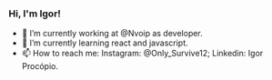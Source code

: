 ### Hi, I'm Igor!

- 🔭 I’m currently working at @Nvoip as developer.
- 🌱 I’m currently learning react and javascript.
- 📫 How to reach me: Instagram: @Only_Survive12; Linkedin: Igor Procópio.

